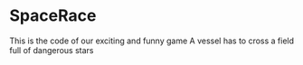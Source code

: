 SpaceRace
=========

This is the code of our exciting and funny game
A vessel has to cross a field full of dangerous stars
